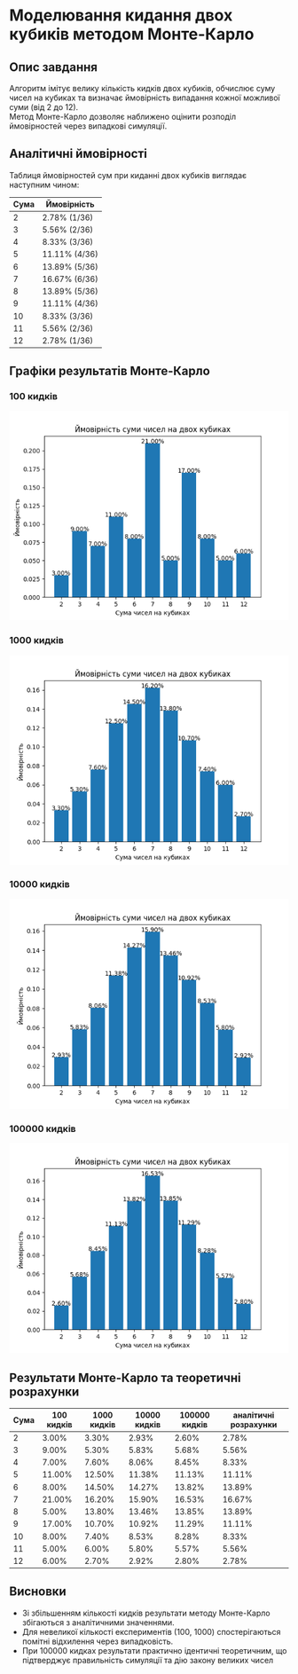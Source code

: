 # Моделювання кидання двох кубиків методом Монте-Карло

## Опис завдання
Алгоритм імітує велику кількість кидків двох кубиків, обчислює суму чисел на кубиках та визначає ймовірність випадання кожної можливої суми (від 2 до 12).  
Метод Монте-Карло дозволяє наближено оцінити розподіл ймовірностей через випадкові симуляції.

## Аналітичні ймовірності
Таблиця ймовірностей сум при киданні двох кубиків виглядає наступним чином:

| Сума | Ймовірність |
|------|-------------|
| 2    | 2.78% (1/36) |
| 3    | 5.56% (2/36) |
| 4    | 8.33% (3/36) |
| 5    | 11.11% (4/36) |
| 6    | 13.89% (5/36) |
| 7    | 16.67% (6/36) |
| 8    | 13.89% (5/36) |
| 9    | 11.11% (4/36) |
| 10   | 8.33% (3/36) |
| 11   | 5.56% (2/36) |
| 12   | 2.78% (1/36) |


## Графіки результатів Монте-Карло

### 100 кидків
![100 кидків](dice_100.png)

### 1000 кидків
![1000 кидків](dice_1000.png)

### 10000 кидків
![10000 кидків](dice_10000.png)

### 100000 кидків
![100000 кидків](dice_100000.png)



## Результати Монте-Карло та теоретичні розрахунки

| Сума | 100 кидків  | 1000 кидків| 10000 кидків  | 100000 кидків | аналітичні розрахунки |
|------|-------------|------------|---------------|----------------|-------------|
| 2    | 3.00%       | 3.30%      | 2.93%         | 2.60%          | 2.78% |
| 3    | 9.00%       | 5.30%      | 5.83%         | 5.68%          | 5.56% |
| 4    | 7.00%       | 7.60%      | 8.06%         | 8.45%          | 8.33% |
| 5    | 11.00%      | 12.50%     | 11.38%        | 11.13%         | 11.11% |
| 6    | 8.00%       | 14.50%     | 14.27%        | 13.82%         | 13.89% |
| 7    | 21.00%      | 16.20%     | 15.90%        | 16.53%         | 16.67% |
| 8    | 5.00%       | 13.80%     | 13.46%        | 13.85%         | 13.89% |
| 9    | 17.00%      | 10.70%     | 10.92%        | 11.29%         | 11.11% |
| 10   | 8.00%       | 7.40%      | 8.53%         | 8.28%          | 8.33% |
| 11   | 5.00%       | 6.00%      | 5.80%         | 5.57%          | 5.56% |
| 12   | 6.00%       | 2.70%      | 2.92%         | 2.80%          | 2.78% |



## Висновки
- Зі збільшенням кількості кидків результати методу Монте-Карло збігаються з аналітичними значеннями.  
- Для невеликої кількості експериментів (100, 1000) спостерігаються помітні відхилення через випадковість.  
- При 100000 кидках результати практично ідентичні теоретичним, що підтверджує правильність симуляції та дію закону великих чисел

